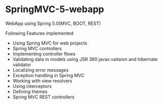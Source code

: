 # SpringMVC-5-webapp
WebApp using Spring 5.0(MVC, BOOT, REST)

Following Features implemented

- Using Spring MVC for web projects
- Spring MVC controllers 
- Implementing controller flows
- Validating data in models using JSR 380 javax.vaitaion and hibernate validator
- Localizing error messages
- Exception handling in Spring MVC
- Working with view resolvers
- Using interceptors
- Defining themes
- Spring MVC REST controllers
